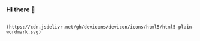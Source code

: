 ### Hi there 👋



            (https://cdn.jsdelivr.net/gh/devicons/devicon/icons/html5/html5-plain-wordmark.svg)
            
           
          
                
          

<!--I am Chris, a web developer passionate about learning new technologies and delivering the optimal user experiences.

I knew nothing about web development before I joined Juno in April this year. Now look at how far I came along. To find out more about my journey and expanding skills, please check out my portfolio at https://chriswestcodewrangler.com.

While in Juno College of Technology learning web development, I discovered that I excelled in pair programming and group projects. Not only my end products are stellar, but also the experience itself, may it be working in pair or in groups, was stimulating and fun filled, even the challenges along the way.

🔭 I’m currently working with several of my Juno classmates on a few projects that are in high demand from the industry, such as an e-commerce web application, a simulation of instagram site and more...

🌱 I’m currently expanding my skills in React, Angular and Vue, as well as dabbling in some back-end skills(Python, Mongo).-->

<!--:page_with_curl: My resume can be found here.
  
You can reach me by: 📫, :calendar:, :link:-->
  
<!--⚡ Fun fact about me: I have two rescue dogs and I love spoiling them. I also love cheesy cinema (any movie franchise with sequel 3 or higher) and Friday nights are usually cheesy movie nights.-->

<!--
**Westc13/Westc13** is a ✨ _special_ ✨ repository because its `README.md` (this file) appears on your GitHub profile.

Here are some ideas to get you started:
- 👯 I’m looking to collaborate on ...
- 🤔 I’m looking for help with ...
- 💬 Ask me about ...
- 
- 😄 Pronouns: ...

-->
